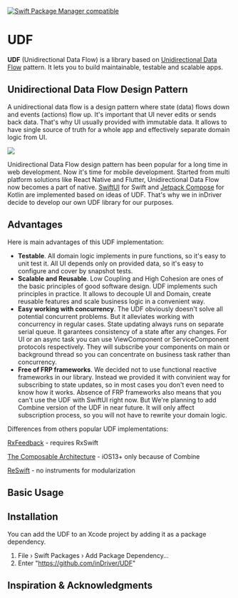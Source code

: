 [![Swift Package Manager compatible](https://img.shields.io/badge/Swift%20Package%20Manager-compatible-brightgreen.svg)](https://github.com/apple/swift-package-manager)
# UDF
**UDF** (Unidirectional Data Flow) is a library based on [Unidirectional Data Flow](https://en.wikipedia.org/wiki/Unidirectional_Data_Flow_(computer_science)) pattern. It lets you to build maintainable, testable and scalable apps.

## Unidirectional Data Flow Design Pattern
A unidirectional data flow is a design pattern where state (data) flows down and events (actions) flow up. It's important that UI never edits or sends back data. That's why UI usually provided with immutable data. It allows to have single source of truth for a whole app and effectively separate domain logic from UI.

![](https://developer.android.com/images/jetpack/compose/state-unidirectional-flow.png)
 
 Unidirectional Data Flow design pattern has been popular for a long time in web development. Now it's time for mobile development. Started from multi platform solutions like React Native and Flutter, Unidirectional Data Flow now becomes a part of native. [SwiftUI](https://developer.apple.com/documentation/swiftui/state-and-data-flow) for Swift and [Jetpack Compose](https://developer.android.com/jetpack/compose/architecture#udf) for Kotlin are implemented based on ideas of UDF. That's why we in inDriver decide to develop our own UDF library for our purposes.
 
 ## Advantages
 Here is main advantages of this UDF implementation:
 * **Testable**. All domain logic implements in pure functions, so it's easy to unit test it. All UI depends only on provided data, so it's easy to configure and cover by snapshot tests.
 * **Scalable and Reusable**. Low Coupling and High Cohesion are ones of the basic principles of good software design. UDF implements such principles in practice. It allows to decouple UI and Domain, create reusable features and scale business logic in a convenient way. 
 * **Easy working with concurrency**. The UDF obviously doesn't solve all potential concurrent problems. But it alleviates working with concurrency in regular cases. State updating always runs on separate serial queue. It garantees consistency of a state after any changes. For UI or an async task you can use ViewComponent or ServiceComponent protocols respectively. They will subscribe your components on main or background thread so you can concentrate on business task rather than concurrency. 
 * **Free of FRP frameworks**. We decided not to use functional reactive frameworks in our library. Instead we provided it with convinient way for subscribing to state updates, so in most cases you don't even need to know how it works. Absence of FRP frameworks also means that you can't use the UDF with SwiftUI right now. But We're planning to add Combine version of the UDF in near future. It will only affect subscription process, so you will not have to rewrite your domain logic. 

Differences from others popular UDF implementations:

[RxFeedback](https://github.com/NoTests/RxFeedback.swift) - requires RxSwift

[The Composable Architecture](https://github.com/pointfreeco/swift-composable-architecture) - iOS13+ only because of Combine

[ReSwift](https://github.com/ReSwift/ReSwift) - no instruments for modularization

 ## Basic Usage
 
 
 
 ## Installation
 
You can add the UDF to an Xcode project by adding it as a package dependency.

1. File › Swift Packages › Add Package Dependency…
2. Enter "https://github.com/inDriver/UDF"
 
 ## Inspiration & Acknowledgments
